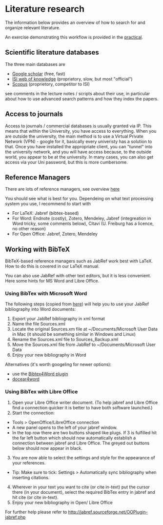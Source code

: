 

# Literature research

The information below provides an overview of how to search for and organize relevant literature.

An exercise demonstrating this workflow is provided in the [practical](https://github.com/florianhartig/ResearchSkills/blob/master/Labs/LiteratureResearch/Practical/Practical_LiteratureResearch.pdf).

## Scientific literature databases

The three main databases are

* [Google scholar](https://scholar.google.de/) (free, fast)
* [ISI web of knowledge](http://webofknowledge.com/) (proprietory, slow, but most "official")
* [Scopus](http://www.scopus.com/) (proprietory, competitor to ISI)

see comments in the lecture notes / scripts about their use, in particular about how to use advanced search patterns and how they index the papers.

## Access to journals

Access to journals / commercial databases is usually granted via IP. This means that within the University, you have access to everything. When you are outside the university, the main method is to use a Virtual Private Network (VPN) - google for it, basically every univeristy has a solution to that. Once you have installed the appropriate client, you can "tunnel" into the university network, and you will have access because, to the outside world, you appear to be at the university. In many cases, you can also get access via your Uni password, but this is more cumbersome. 

## Reference Managers

There are lots of reference managers, see overview [here](https://en.wikipedia.org/wiki/Comparison_of_reference_management_software) 

You should see what is best for you. Dependeing on what text processing system you use, I recommend to start with 

* For LaTeX: Jabref (bibtex-based)
* For Word: Endnote (costly), Zotero, Mendeley, Jabref (integreation in Word tricky, some comments below), Citavi (U. Freiburg has a licence, no other reason)
* For Open Office: Jabref, Zotero, Mendeley


## Working with BibTeX

BibTeX-based reference managers such as JabRef work best with LaTeX. How to do this is covered in our LaTeX manual. 

You can also use JabRef with other text editors, but it is less convenient. Here some hints for MS Word and Libre Office.  

### Using BibTex with Microsoft Word

The following steps (copied from [here](http://www.ademcan.net/?d=2012/01/30/15/23/05-using-jabref-references-in-word-documents)) will help you to use your JabRef bibliography into Word documents:

1. Export your JabRef bibliography in xml format
2. Name the file Sources.xml
3. Locate the original Sources.xm file at ~/Documents/Microsoft User Data in Mac (it should be something similar in Windows and Linux)
4. Rename the Sources.xml file to Sources_Backup.xml
5. Move the Sources.xml file from JabRef to ~/Documents/Microsoft User Data
6. Enjoy your new bibliography in Word

Alternatives (it's worth googeling for newer options): 

* use the [Bibtex4Word plugin](http://www.ee.ic.ac.uk/hp/staff/dmb/perl)
* [docear4word](http://www.docear.org/software/add-ons/docear4word/download/)


### Using BibTex with Libre Office

1. Open your Libre Office writer document. (To help jabref and Libre Office find a connection quicker it is better to have both software launched.)
2. Start the connection: 
  - Tools > OpenOffice/LibreOffice connection
  - A new panel opens to the left of your jabref window.
  - In the top row there are two buttons shaped like plugs. If 3 is fulfilled hit the far left button which should now automatically establish a connection between jabref and Libre Office. The greyed out buttons below should now appear in black.
3. You are now able to select the settings and style for the appearance of your references.
  - Tip: Make sure to tick: Settings > Automatically sync bibliography when inserting citations.
4. Wherever in your text you want to cite (or cite in-text) put the cursor there (in your document), select the required BibTex entry in jabref and hit cite (or cite in-text).
5. Enjoy your new bibliography in Open/ Libre Office

For further help please refer to http://jabref.sourceforge.net/OOPlugin-jabref.php
